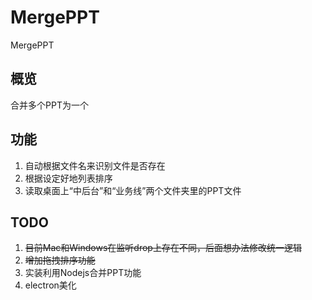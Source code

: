 # MergePPT
MergePPT
## 概览
合并多个PPT为一个
## 功能
1. 自动根据文件名来识别文件是否存在
2. 根据设定好地列表排序
3. 读取桌面上“中后台”和“业务线”两个文件夹里的PPT文件
## TODO
1. ~~目前Mac和Windows在监听drop上存在不同，后面想办法修改统一逻辑~~
2. ~~增加拖拽排序功能~~
3. 实装利用Nodejs合并PPT功能
4. electron美化
